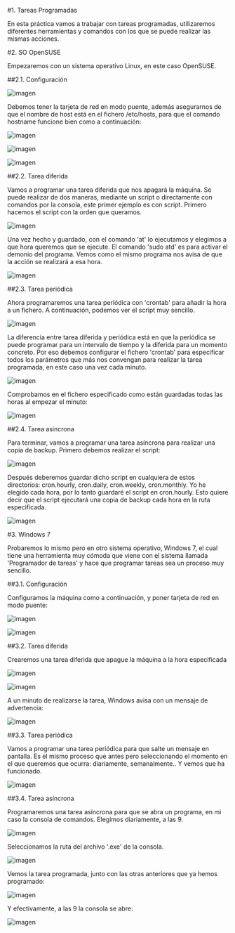 #1. Tareas Programadas

En esta práctica vamos a trabajar con tareas programadas, utilizaremos diferentes herramientas y comandos con los que se puede realizar las mismas acciones. 

#2. SO OpenSUSE

Empezaremos con un sistema operativo Linux, en este caso OpenSUSE. 

##2.1. Configuración

![imagen](opensuse/1.png)

Debemos tener la tarjeta de red en modo puente, además asegurarnos de que el nombre de host está en el fichero /etc/hosts, para que el comando hostname funcione bien como a continuación:

![imagen](opensuse/2.png)

![imagen](opensuse/3.png)

![imagen](opensuse/4.png)

##2.2. Tarea diferida

Vamos a programar una tarea diferida que nos apagará la máquina. Se puede realizar de dos maneras, mediante un script o directamente con comandos por la consola, este primer ejemplo es con script. Primero hacemos el script con la orden que queramos.

![imagen](opensuse/5.png)

Una vez hecho y guardado, con el comando 'at' lo ejecutamos y elegimos a que hora queremos que se ejecute. El comando 'sudo atd' es para activar el demonio del programa. Vemos como el mismo programa nos avisa de que la acción se realizará a esa hora.

![imagen](opensuse/7.png)

##2.3. Tarea periódica

Ahora programaremos una tarea periódica con 'crontab' para añadir la hora a un fichero. A continuación, podemos ver el script muy sencillo.

![imagen](opensuse/8.png)

La diferencia entre tarea diferida y periódica está en que la periódica se puede programar para un intervalo de tiempo y la diferida para un momento concreto. Por eso debemos configurar el fichero 'crontab' para especificar todos los parámetros que más nos convengan para realizar la tarea programada, en este caso una vez cada minuto.

![imagen](opensuse/9.png)

Comprobamos en el fichero especificado como están guardadas todas las horas al empezar el minuto:

![imagen](opensuse/10.png)

##2.4. Tarea asíncrona

Para terminar, vamos a programar una tarea asíncrona para realizar una copia de backup. Primero debemos realizar el script:

![imagen](opensuse/11.png)

Después deberemos guardar dicho script en cualquiera de estos directorios: cron.hourly, cron.daily, cron.weekly, cron.monthly. Yo he elegido cada hora, por lo tanto guardaré el script en cron.hourly. Esto quiere decir que el script ejecutará una copia de backup cada hora en la ruta especificada.

![imagen](opensuse/12.png)


#3. Windows 7

Probaremos lo mismo pero en otro sistema operativo, Windows 7, el cual tiene una herramienta muy cómoda que viene con el sistema llamada 'Programador de tareas' y hace que programar tareas sea un proceso muy sencillo.

##3.1. Configuración

Configuramos la máquina como a continuación, y poner tarjeta de red en modo puente:

![imagen](windows/1.png)

![imagen](windows/2.png)

##3.2. Tarea diferida

Crearemos una tarea diferida que apague la máquina a la hora especificada

![imagen](windows/4.png)

![imagen](windows/5.png)

A un minuto de realizarse la tarea, Windows avisa con un mensaje de advertencia:

![imagen](windows/6.png)

##3.3. Tarea periódica

Vamos a programar una tarea periódica para que salte un mensaje en pantalla. Es el mismo proceso que antes pero seleccionando el momento en el que queremos que ocurra: diariamente, semanalmente.. Y vemos que ha funcionado.

![imagen](windows/7.png)

##3.4. Tarea asíncrona

Programaremos una tarea asíncrona para que se abra un programa, en mi caso la consola de comandos. Elegimos diariamente, a las 9.

![imagen](windows/8.png)

Seleccionamos la ruta del archivo '.exe' de la consola.

![imagen](windows/9.png)

Vemos la tarea programada, junto con las otras anteriores que ya hemos programado:

![imagen](windows/10.png)

Y efectivamente, a las 9 la consola se abre:

![imagen](windows/11.png)
